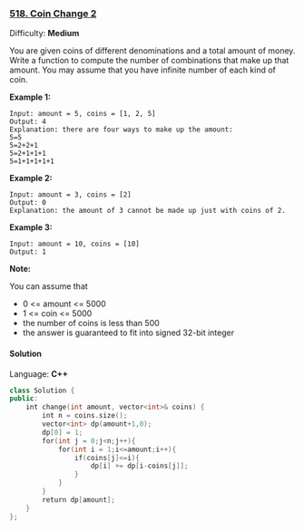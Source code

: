 
### [518\. Coin Change 2](https://leetcode.com/problems/coin-change-2/)
Difficulty: **Medium**


You are given coins of different denominations and a total amount of money. Write a function to compute the number of combinations that make up that amount. You may assume that you have infinite number of each kind of coin.

**Example 1:**

```
Input: amount = 5, coins = [1, 2, 5]
Output: 4
Explanation: there are four ways to make up the amount:
5=5
5=2+2+1
5=2+1+1+1
5=1+1+1+1+1
```

**Example 2:**

```
Input: amount = 3, coins = [2]
Output: 0
Explanation: the amount of 3 cannot be made up just with coins of 2.
```

**Example 3:**

```
Input: amount = 10, coins = [10] 
Output: 1
```

**Note:**

You can assume that

*   0 <= amount <= 5000
*   1 <= coin <= 5000
*   the number of coins is less than 500
*   the answer is guaranteed to fit into signed 32-bit integer


#### Solution

Language: **C++**

```c++
class Solution {
public:
    int change(int amount, vector<int>& coins) {
        int n = coins.size();
        vector<int> dp(amount+1,0);
        dp[0] = 1;
        for(int j = 0;j<n;j++){
            for(int i = 1;i<=amount;i++){
                if(coins[j]<=i){
                    dp[i] += dp[i-coins[j]];
                }
            }
        }
        return dp[amount];
    }
};
```